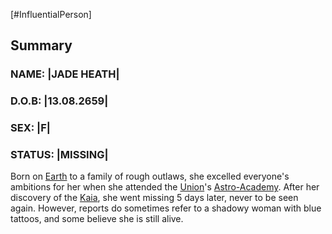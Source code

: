 [#InfluentialPerson]

## Summary

### NAME: |JADE HEATH|
### D.O.B: |13.08.2659|
### SEX: |F|
### STATUS: |MISSING|

Born on [Earth](../Planets/Earth.md) to a family of rough outlaws, she excelled everyone's ambitions for her when she attended the [Union](../Factions/The%20Union.md)'s [Astro-Academy](../Institutions/The%20Astro-Academy.md). After her discovery of the [Kaia](../Species/Kaia.md), she went missing 5 days later, never to be seen again. However, reports do sometimes refer to a shadowy woman with blue tattoos, and some believe she is still alive.